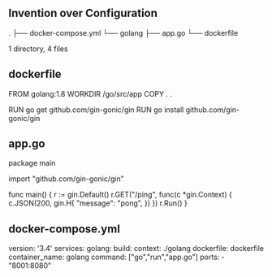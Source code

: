 Invention over Configuration
---
.
├── docker-compose.yml
└── golang
    ├── app.go
    └── dockerfile

1 directory, 4 files


dockerfile
---

FROM golang:1.8
WORKDIR /go/src/app
COPY . .

RUN go get github.com/gin-gonic/gin
RUN go install github.com/gin-gonic/gin

app.go
---
package main

import "github.com/gin-gonic/gin"

func main() {
	r := gin.Default()
	r.GET("/ping", func(c *gin.Context) {
		c.JSON(200, gin.H{
			"message": "pong",
		})
	})
	r.Run()
}

docker-compose.yml
---

version: '3.4'
services:
  golang:
    build:
      context: ./golang
      dockerfile: dockerfile
    container_name: golang
    command: ["go","run","app.go"]
    ports:
      - "8001:8080"